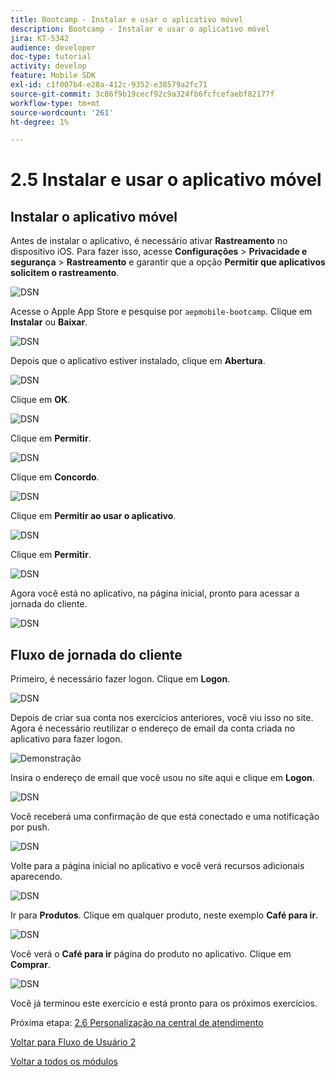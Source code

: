 ```yaml
---
title: Bootcamp - Instalar e usar o aplicativo móvel
description: Bootcamp - Instalar e usar o aplicativo móvel
jira: KT-5342
audience: developer
doc-type: tutorial
activity: develop
feature: Mobile SDK
exl-id: c1f007b4-e28a-412c-9352-e38579a2fc71
source-git-commit: 3c86f9b19cecf92c9a324fb6fcfcefaebf82177f
workflow-type: tm+mt
source-wordcount: '261'
ht-degree: 1%

---
```


# 2.5 Instalar e usar o aplicativo móvel


## Instalar o aplicativo móvel

Antes de instalar o aplicativo, é necessário ativar **Rastreamento** no dispositivo iOS. Para fazer isso, acesse **Configurações** > **Privacidade e segurança** > **Rastreamento** e garantir que a opção **Permitir que aplicativos solicitem o rastreamento**.

![DSN](./../uc3/images/app4.png)

Acesse o Apple App Store e pesquise por `aepmobile-bootcamp`. Clique em **Instalar** ou **Baixar**.

![DSN](./../uc3/images/app1.png)

Depois que o aplicativo estiver instalado, clique em **Abertura**.

![DSN](./../uc3/images/app2.png)

Clique em **OK**.

![DSN](./../uc3/images/app9.png)

Clique em **Permitir**.

![DSN](./../uc3/images/app3.png)

Clique em **Concordo**.

![DSN](./../uc3/images/app7.png)

Clique em **Permitir ao usar o aplicativo**.

![DSN](./../uc3/images/app8.png)

Clique em **Permitir**.

![DSN](./../uc3/images/app5.png)

Agora você está no aplicativo, na página inicial, pronto para acessar a jornada do cliente.

![DSN](./../uc3/images/app12.png)

## Fluxo de jornada do cliente

Primeiro, é necessário fazer logon. Clique em **Logon**.

![DSN](./../uc3/images/app13.png)

Depois de criar sua conta nos exercícios anteriores, você viu isso no site. Agora é necessário reutilizar o endereço de email da conta criada no aplicativo para fazer logon.

![Demonstração](./../uc3/images/pv1.png)

Insira o endereço de email que você usou no site aqui e clique em **Logon**.

![DSN](./../uc3/images/app14.png)

Você receberá uma confirmação de que está conectado e uma notificação por push.

![DSN](./../uc3/images/app15.png)

Volte para a página inicial no aplicativo e você verá recursos adicionais aparecendo.

![DSN](./../uc3/images/app17.png)

Ir para **Produtos**. Clique em qualquer produto, neste exemplo **Café para ir**.

![DSN](./images/app19.png)

Você verá o **Café para ir** página do produto no aplicativo. Clique em **Comprar**.

![DSN](./images/app20.png)

Você já terminou este exercício e está pronto para os próximos exercícios.

Próxima etapa: [2.6 Personalização na central de atendimento](./ex6.md)

[Voltar para Fluxo de Usuário 2](./uc2.md)

[Voltar a todos os módulos](../../overview.md)
